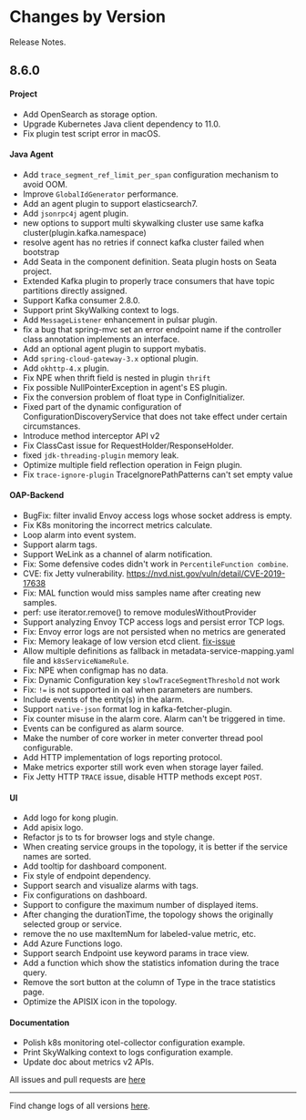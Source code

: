 Changes by Version
==================
Release Notes.

8.6.0
------------------
#### Project
* Add OpenSearch as storage option.
* Upgrade Kubernetes Java client dependency to 11.0.
* Fix plugin test script error in macOS.

#### Java Agent
* Add `trace_segment_ref_limit_per_span` configuration mechanism to avoid OOM.
* Improve `GlobalIdGenerator` performance.
* Add an agent plugin to support elasticsearch7.
* Add `jsonrpc4j` agent plugin.
* new options to support multi skywalking cluster use same kafka cluster(plugin.kafka.namespace)
* resolve agent has no retries if connect kafka cluster failed when bootstrap
* Add Seata in the component definition. Seata plugin hosts on Seata project.
* Extended Kafka plugin to properly trace consumers that have topic partitions directly assigned.
* Support Kafka consumer 2.8.0.
* Support print SkyWalking context to logs.
* Add `MessageListener` enhancement in pulsar plugin.
* fix a bug that spring-mvc set an error endpoint name if the controller class annotation implements an interface.
* Add an optional agent plugin to support mybatis.
* Add `spring-cloud-gateway-3.x` optional plugin.
* Add `okhttp-4.x` plugin.
* Fix NPE when thrift field is nested in plugin `thrift`
* Fix possible NullPointerException in agent's ES plugin.
* Fix the conversion problem of float type in ConfigInitializer.
* Fixed part of the dynamic configuration of ConfigurationDiscoveryService that does not take effect under certain circumstances.
* Introduce method interceptor API v2
* Fix ClassCast issue for RequestHolder/ResponseHolder.
* fixed `jdk-threading-plugin` memory leak.
* Optimize multiple field reflection operation in Feign plugin.
* Fix `trace-ignore-plugin` TraceIgnorePathPatterns can't set empty value

#### OAP-Backend
* BugFix: filter invalid Envoy access logs whose socket address is empty.
* Fix K8s monitoring the incorrect metrics calculate. 
* Loop alarm into event system.
* Support alarm tags.
* Support WeLink as a channel of alarm notification.
* Fix: Some defensive codes didn't work in `PercentileFunction combine`.
* CVE: fix Jetty vulnerability. https://nvd.nist.gov/vuln/detail/CVE-2019-17638
* Fix: MAL function would miss samples name after creating new samples.
* perf: use iterator.remove() to remove modulesWithoutProvider
* Support analyzing Envoy TCP access logs and persist error TCP logs.
* Fix: Envoy error logs are not persisted when no metrics are generated
* Fix: Memory leakage of low version etcd client. [fix-issue](https://github.com/jurmous/etcd4j/pull/185)
* Allow multiple definitions as fallback in metadata-service-mapping.yaml file and `k8sServiceNameRule`.
* Fix: NPE when configmap has no data.
* Fix: Dynamic Configuration key `slowTraceSegmentThreshold` not work
* Fix: `!=` is not supported in oal when parameters are numbers.
* Include events of the entity(s) in the alarm.
* Support `native-json` format log in kafka-fetcher-plugin.
* Fix counter misuse in the alarm core. Alarm can't be triggered in time.
* Events can be configured as alarm source.
* Make the number of core worker in meter converter thread pool configurable.
* Add HTTP implementation of logs reporting protocol.
* Make metrics exporter still work even when storage layer failed.
* Fix Jetty HTTP `TRACE` issue, disable HTTP methods except `POST`.

#### UI
* Add logo for kong plugin.
* Add apisix logo.
* Refactor js to ts for browser logs and style change.
* When creating service groups in the topology, it is better if the service names are sorted.
* Add tooltip for dashboard component.
* Fix style of endpoint dependency.
* Support search and visualize alarms with tags.
* Fix configurations on dashboard.
* Support to configure the maximum number of displayed items.
* After changing the durationTime, the topology shows the originally selected group or service.
* remove the no use maxItemNum for labeled-value metric, etc.
* Add Azure Functions logo.
* Support search Endpoint use keyword params in trace view.
* Add a function which show the statistics infomation during the trace query.
* Remove the sort button at the column of Type in the trace statistics page.
* Optimize the APISIX icon in the topology.

#### Documentation
* Polish k8s monitoring otel-collector configuration example.
* Print SkyWalking context to logs configuration example.
* Update doc about metrics v2 APIs.

All issues and pull requests are [here](https://github.com/apache/skywalking/milestone/84?closed=1)

------------------
Find change logs of all versions [here](changes).
